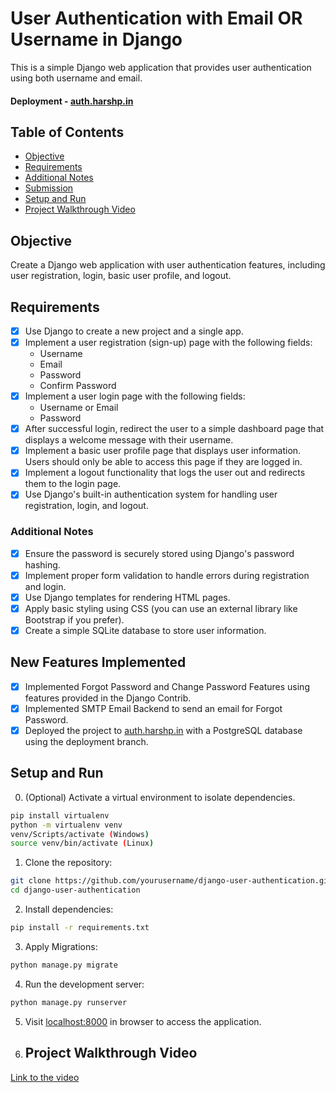 # User Authentication with Email OR Username in Django

This is a simple Django web application that provides user authentication using both username and email.
#### Deployment - [auth.harshp.in](auth.harshp.in)

## Table of Contents

- [Objective](#objective)
- [Requirements](#requirements)
- [Additional Notes](#additional-notes)
- [Submission](#submission)
- [Setup and Run](#setup-and-run)
- [Project Walkthrough Video](#project-walkthrough-video)

## Objective

Create a Django web application with user authentication features, including user registration, login, basic user profile, and logout.

## Requirements

- [x] Use Django to create a new project and a single app. 
- [x] Implement a user registration (sign-up) page with the following fields:
   - Username
   - Email
   - Password
   - Confirm Password
- [x] Implement a user login page with the following fields: 
   - Username or Email
   - Password
- [x] After successful login, redirect the user to a simple dashboard page that displays a welcome message with their username.
- [x] Implement a basic user profile page that displays user information. Users should only be able to access this page if they are logged in.
- [x] Implement a logout functionality that logs the user out and redirects them to the login page.
- [x] Use Django's built-in authentication system for handling user registration, login, and logout.

### Additional Notes

- [x] Ensure the password is securely stored using Django's password hashing.
- [x] Implement proper form validation to handle errors during registration and login.
- [x] Use Django templates for rendering HTML pages.
- [x] Apply basic styling using CSS (you can use an external library like Bootstrap if you prefer).
- [x] Create a simple SQLite database to store user information.

## New Features Implemented

- [x] Implemented Forgot Password and Change Password Features using features provided in the Django Contrib.
- [x] Implemented SMTP Email Backend to send an email for Forgot Password.
- [x] Deployed the project to [auth.harshp.in](auth.harshp.in) with a PostgreSQL database using the deployment branch.
  
## Setup and Run

0. (Optional) Activate a virtual environment to isolate dependencies.

```bash
pip install virtualenv
python -m virtualenv venv
venv/Scripts/activate (Windows)
source venv/bin/activate (Linux)
```

1. Clone the repository:

```bash
git clone https://github.com/yourusername/django-user-authentication.git
cd django-user-authentication
```
2. Install dependencies:

```bash
pip install -r requirements.txt
```

3. Apply Migrations:

```bash
python manage.py migrate
```

4. Run the development server:

```bash
python manage.py runserver
```

5. Visit [localhost:8000](https://localhost:8000) in browser to access the application.

6. ## Project Walkthrough Video
[Link to the video](auth.harshp.in)
